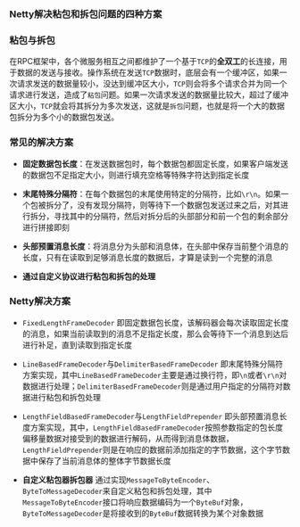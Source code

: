 ### Netty解决粘包和拆包问题的四种方案

### 粘包与拆包
在RPC框架中，各个微服务相互之间都维护了一个基于`TCP`的**全双工**的长连接，用于数据的发送与接收。操作系统在发送`TCP`数据时，底层会有一个缓冲区，如果一次请求发送的数据量较小，没达到缓冲区大小，`TCP`则会将多个请求合并为同一个请求进行发送，造成了`粘包`问题。如果一次请求发送的数据量比较大，超过了缓冲区大小，`TCP`就会将其拆分为多次发送，这就是`拆包`问题，也就是将一个大的数据包拆分为多个小的数据包发送。

### 常见的解决方案
+ **固定数据包长度**：在发送数据包时，每个数据包都固定长度，如果客户端发送的数据包不足指定大小，则进行填充空格等特殊字符达到指定长度

+ **末尾特殊分隔符**：在每个数据包的末尾使用特定的分隔符，比如`\r\n`。如果一个包被拆分了，没有发现分隔符，则等待下一个数据包发送过来之后，对其进行拆分，寻找其中的分隔符，然后对拆分后的头部部分和前一个包的剩余部分进行拼接即刻

+ **头部预置消息长度**：将消息分为头部和消息体，在头部中保存当前整个消息的长度，只有在读取到足够消息长度的数据后，才算是读到一个完整的消息

+ **通过自定义协议进行粘包和拆包的处理**

### Netty解决方案
+ `FixedLengthFrameDecoder` 即固定数据包长度，该解码器会每次读取固定长度的消息，如果当前读取到的消息不足指定长度，那么会等待下一个消息到达后进行补足，直到读取到指定长度

+ `LineBasedFrameDecoder`与`DelimiterBasedFrameDecoder` 即末尾特殊分隔符方案实现，其中`LineBasedFrameDecoder`主要是通过换行符，即`\n`或者`\r\n`对数据进行处理；`DelimiterBasedFrameDecoder`则是通过用户指定的分隔符对数据进行粘包和拆包处理

+ `LengthFieldBasedFrameDecoder`与`LengthFieldPrepender` 即头部预置消息长度方案实现，其中，`LengthFieldBasedFrameDecoder`按照参数指定的包长度偏移量数据对接受到的数据进行解码，从而得到消息体数据，`LengthFieldPrepender`则是在响应的数据前添加指定的字节数据，这个字节数据中保存了当前消息体的整体字节数据长度

+ **自定义粘包器拆包器** 通过实现`MessageToByteEncoder`、`ByteToMessageDecoder`来自定义粘包和拆包处理，其中`MessageToByteEncoder`接口将响应数据编码为一个`ByteBuf`对象，`ByteToMessageDecoder`是将接收到的`ByteBuf`数据转换为某个对象数据